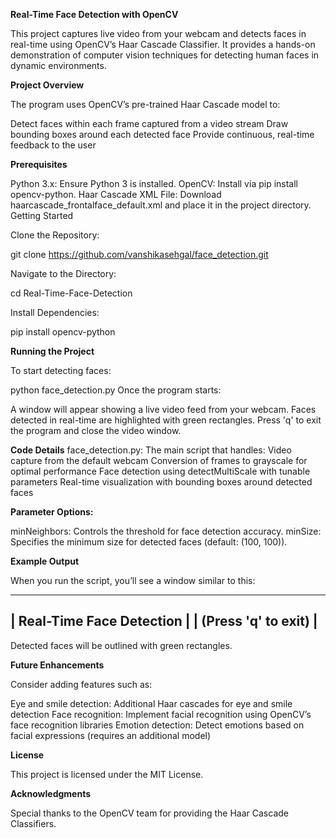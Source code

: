 **Real-Time Face Detection with OpenCV**

This project captures live video from your webcam and detects faces in real-time using OpenCV’s Haar Cascade Classifier. It provides a hands-on demonstration of computer vision techniques for detecting human faces in dynamic environments.

**Project Overview**

The program uses OpenCV’s pre-trained Haar Cascade model to:

Detect faces within each frame captured from a video stream
Draw bounding boxes around each detected face
Provide continuous, real-time feedback to the user


**Prerequisites**


Python 3.x: Ensure Python 3 is installed.
OpenCV: Install via pip install opencv-python.
Haar Cascade XML File: Download haarcascade_frontalface_default.xml and place it in the project directory.
Getting Started

Clone the Repository:

git clone  https://github.com/vanshikasehgal/face_detection.git

Navigate to the Directory:

cd Real-Time-Face-Detection

Install Dependencies:

pip install opencv-python


**Running the Project**


To start detecting faces:

python face_detection.py
Once the program starts:

A window will appear showing a live video feed from your webcam.
Faces detected in real-time are highlighted with green rectangles.
Press 'q' to exit the program and close the video window.


**Code Details**
face_detection.py: The main script that handles:
Video capture from the default webcam
Conversion of frames to grayscale for optimal performance
Face detection using detectMultiScale with tunable parameters
Real-time visualization with bounding boxes around detected faces


**Parameter Options:**

minNeighbors: Controls the threshold for face detection accuracy.
minSize: Specifies the minimum size for detected faces (default: (100, 100)).


**Example Output**


When you run the script, you’ll see a window similar to this:


--------------------------------
|      Real-Time Face Detection      |
|       (Press 'q' to exit)         |
--------------------------------
Detected faces will be outlined with green rectangles.


**Future Enhancements**


Consider adding features such as:

Eye and smile detection: Additional Haar cascades for eye and smile detection
Face recognition: Implement facial recognition using OpenCV’s face recognition libraries
Emotion detection: Detect emotions based on facial expressions (requires an additional model)


**License**


This project is licensed under the MIT License.

**Acknowledgments**


Special thanks to the OpenCV team for providing the Haar Cascade Classifiers.
